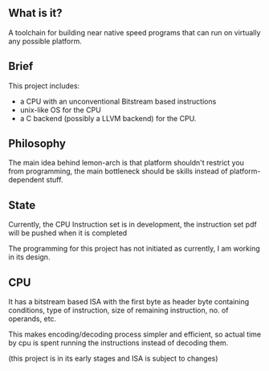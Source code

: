 ## What is it?
A toolchain for building near native speed programs that can run on virtually any possible platform.

## Brief
This project includes: 
 -  a CPU with an unconventional Bitstream based instructions
 -  unix-like OS for the CPU
 -  a C backend (possibly a LLVM backend) for the CPU.

## Philosophy
The main idea behind lemon-arch is that platform shouldn't restrict you from programming, the main bottleneck should be skills instead of platform-dependent stuff.

## State
Currently, the CPU Instruction set is in development, the instruction set pdf will be pushed when it is completed

The programming for this project has not initiated as currently, I am working in its design.

## CPU 
It has a bitstream based ISA with the first byte as header byte containing conditions, type of instruction, size of remaining instruction, no. of operands, etc.

This makes encoding/decoding process simpler and efficient, so actual time by cpu is spent running the instructions instead of decoding them.

(this project is in its early stages and ISA is subject to changes)
